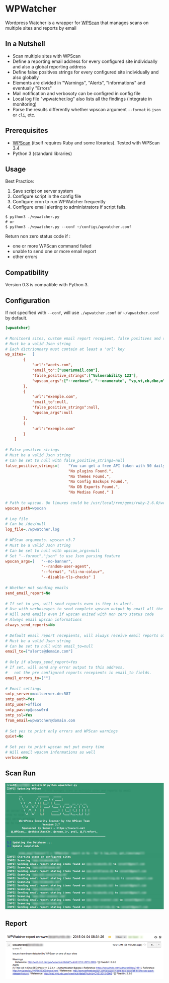 # WPWatcher
Wordpress Watcher is a wrapper for [WPScan](http://wpscan.org/) that manages scans on multiple sites and reports by email

## In a Nutshell

  - Scan multiple sites with WPScan
  - Define a reporting email address for every configured site individually and also a global reporting address
  - Define false positives strings for every configured site individually and also globally
  - Elements are divided in "Warnings", "Alerts", "Informations" and eventually "Errors"
  - Mail notification and verbosoty can be configred in config file 
  - Local log file "wpwatcher.log" also lists all the findings (integrate in monitoring)
  - Parse the results differently whether wpscan argument `--format` is `json` or `cli`, etc.

## Prerequisites 

  - [WPScan](http://wpscan.org/) (itself requires Ruby and some libraries). Tested with WPScan 3.4
  - Python 3 (standard libraries)

## Usage

Best Practice:
  1. Save script on server system
  2. Configure script in the config file
  4. Configure cron to run WPWatcher frequently
  5. Configure email alerting to administrators if script fails.

    $ python3 ./wpwatcher.py
    # or
    $ python3 ./wpwatcher.py --conf ~/configs/wpwatcher.conf

Return non zero status code if :
- one or more WPScan command failed
- unable to send one or more email report
- other errors

## Compatibility

Version 0.3 is compatible with Python 3.

## Configuration
If not specified with `--conf`, will use `./wpwatcher.conf` or `~/wpwatcher.conf` by default.
```ini
[wpwatcher]

# Monitoerd sites, custom email report recepient, false positives and specific wpscan arguments
# Must be a valid Json string
# Each dictrionnary must contain at least a 'url' key
wp_sites=   [
        {   
            "url":"aeets.com",
            "email_to":["user1@mail.com"], 
            "false_positive_strings":["Vulnerability 123"],
            "wpscan_args":["--verbose", "--enumerate", "vp,vt,cb,dbe,m"] 
        },
        {   
            "url":"exemple.com",
            "email_to":null, 
            "false_positive_strings":null,
            "wpscan_args":null
        },
        {   
            "url":"exemple.com"
        }
    ]

# False positive strings
# Must be a valid Json string
# Can be set to null with false_positive_strings=null
false_positive_strings=[    "You can get a free API token with 50 daily requests by registering at https://wpvulndb.com/users/sign_up",
                            "No plugins Found.",
                            "No themes Found.",
                            "No Config Backups Found.", 
                            "No DB Exports Found.",
                            "No Medias Found." ]
                            
# Path to wpscan. On linuxes could be /usr/local/rvm/gems/ruby-2.6.0/wrappers/wpscan
wpscan_path=wpscan

# Log file
# Can be /dev/null
log_file=./wpwatcher.log

# WPScan arguments. wpscan v3.7
# Must be a valid Json string
# Can be set to null with wpscan_args=null
# Set "--format","json" to use Json parsing feature
wpscan_args=[   "--no-banner",
                "--random-user-agent", 
                "--format", "cli-no-colour",
                "--disable-tls-checks" ]

# Whether not sending emails
send_email_report=No

# If set to yes, will send reports even is they is alert.
# Use with verbose=yes to send complete wpscan output by email all the time
# Will send emails even if wpscan exited with non zero status code
# Always email wpscan informations
always_send_reports=No

# Default email report recepients, will always receive email reports of all sites
# Must be a valid Json string
# Can be set to null with email_to=null
email_to=["alerts@domain.com"]

# Only if always_send_report=Yes
# If set, will send any error output to this address, 
#   not the pre configured reports recepients in email_to fields.
email_errors_to=[""]

# Email settings
smtp_server=mailserver.de:587
smtp_auth=Yes
smtp_user=office
smtp_pass=p@assw0rd
smtp_ssl=Yes
from_email=wpwatcher@domain.com

# Set yes to print only errors and WPScan warnings
quiet=No

# Set yes to print wpscan out put every time
# Will email wpscan informations as well
verbose=No
```
## Scan Run

![WPWatcher Screenshot](/screens/wpwatcher.png "WPWatcher Run")

## Report

![WPWatcher Report](/screens/wpwatcher-report.png "WPWatcher Report")
